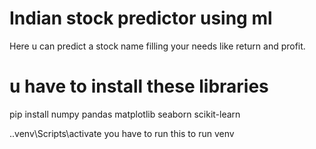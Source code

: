 # Indian stock predictor using ml
Here u can predict a stock name filling your needs like return and profit.

# u have to install these libraries
pip install numpy pandas matplotlib seaborn scikit-learn

.\.venv\Scripts\activate
you have to run this to run venv
